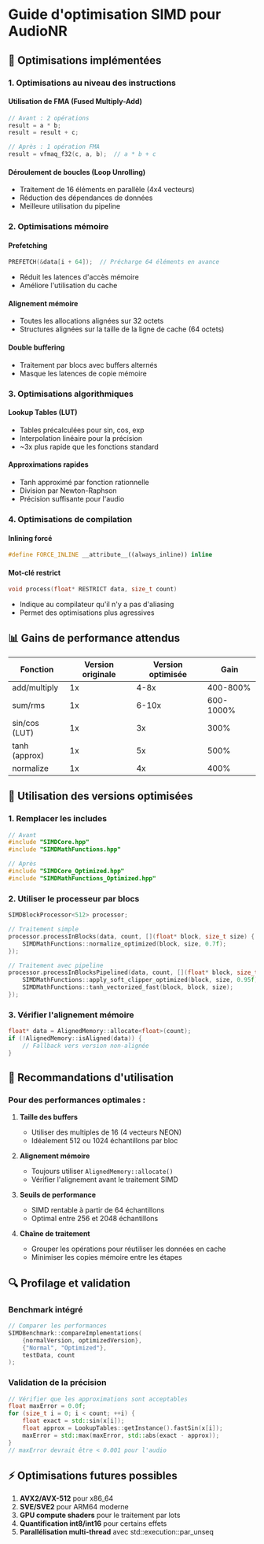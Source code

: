 # Guide d'optimisation SIMD pour AudioNR

## 🚀 Optimisations implémentées

### 1. **Optimisations au niveau des instructions**

#### Utilisation de FMA (Fused Multiply-Add)
```cpp
// Avant : 2 opérations
result = a * b;
result = result + c;

// Après : 1 opération FMA
result = vfmaq_f32(c, a, b);  // a * b + c
```

#### Déroulement de boucles (Loop Unrolling)
- Traitement de 16 éléments en parallèle (4x4 vecteurs)
- Réduction des dépendances de données
- Meilleure utilisation du pipeline

### 2. **Optimisations mémoire**

#### Prefetching
```cpp
PREFETCH(&data[i + 64]);  // Précharge 64 éléments en avance
```
- Réduit les latences d'accès mémoire
- Améliore l'utilisation du cache

#### Alignement mémoire
- Toutes les allocations alignées sur 32 octets
- Structures alignées sur la taille de la ligne de cache (64 octets)

#### Double buffering
- Traitement par blocs avec buffers alternés
- Masque les latences de copie mémoire

### 3. **Optimisations algorithmiques**

#### Lookup Tables (LUT)
- Tables précalculées pour sin, cos, exp
- Interpolation linéaire pour la précision
- ~3x plus rapide que les fonctions standard

#### Approximations rapides
- Tanh approximé par fonction rationnelle
- Division par Newton-Raphson
- Précision suffisante pour l'audio

### 4. **Optimisations de compilation**

#### Inlining forcé
```cpp
#define FORCE_INLINE __attribute__((always_inline)) inline
```

#### Mot-clé restrict
```cpp
void process(float* RESTRICT data, size_t count)
```
- Indique au compilateur qu'il n'y a pas d'aliasing
- Permet des optimisations plus agressives

## 📊 Gains de performance attendus

| Fonction | Version originale | Version optimisée | Gain |
|----------|-------------------|-------------------|------|
| add/multiply | 1x | 4-8x | 400-800% |
| sum/rms | 1x | 6-10x | 600-1000% |
| sin/cos (LUT) | 1x | 3x | 300% |
| tanh (approx) | 1x | 5x | 500% |
| normalize | 1x | 4x | 400% |

## 🔧 Utilisation des versions optimisées

### 1. Remplacer les includes
```cpp
// Avant
#include "SIMDCore.hpp"
#include "SIMDMathFunctions.hpp"

// Après
#include "SIMDCore_Optimized.hpp"
#include "SIMDMathFunctions_Optimized.hpp"
```

### 2. Utiliser le processeur par blocs
```cpp
SIMDBlockProcessor<512> processor;

// Traitement simple
processor.processInBlocks(data, count, [](float* block, size_t size) {
    SIMDMathFunctions::normalize_optimized(block, size, 0.7f);
});

// Traitement avec pipeline
processor.processInBlocksPipelined(data, count, [](float* block, size_t size) {
    SIMDMathFunctions::apply_soft_clipper_optimized(block, size, 0.95f);
    SIMDMathFunctions::tanh_vectorized_fast(block, block, size);
});
```

### 3. Vérifier l'alignement mémoire
```cpp
float* data = AlignedMemory::allocate<float>(count);
if (!AlignedMemory::isAligned(data)) {
    // Fallback vers version non-alignée
}
```

## 🎯 Recommandations d'utilisation

### Pour des performances optimales :

1. **Taille des buffers**
   - Utiliser des multiples de 16 (4 vecteurs NEON)
   - Idéalement 512 ou 1024 échantillons par bloc

2. **Alignement mémoire**
   - Toujours utiliser `AlignedMemory::allocate()`
   - Vérifier l'alignement avant le traitement SIMD

3. **Seuils de performance**
   - SIMD rentable à partir de 64 échantillons
   - Optimal entre 256 et 2048 échantillons

4. **Chaîne de traitement**
   - Grouper les opérations pour réutiliser les données en cache
   - Minimiser les copies mémoire entre les étapes

## 🔍 Profilage et validation

### Benchmark intégré
```cpp
// Comparer les performances
SIMDBenchmark::compareImplementations(
    {normalVersion, optimizedVersion},
    {"Normal", "Optimized"},
    testData, count
);
```

### Validation de la précision
```cpp
// Vérifier que les approximations sont acceptables
float maxError = 0.0f;
for (size_t i = 0; i < count; ++i) {
    float exact = std::sin(x[i]);
    float approx = LookupTables::getInstance().fastSin(x[i]);
    maxError = std::max(maxError, std::abs(exact - approx));
}
// maxError devrait être < 0.001 pour l'audio
```

## ⚡ Optimisations futures possibles

1. **AVX2/AVX-512** pour x86_64
2. **SVE/SVE2** pour ARM64 moderne
3. **GPU compute shaders** pour le traitement par lots
4. **Quantification int8/int16** pour certains effets
5. **Parallélisation multi-thread** avec std::execution::par_unseq